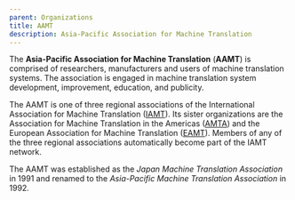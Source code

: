 ```yaml
---
parent: Organizations
title: AAMT
description: Asia-Pacific Association for Machine Translation
---
```


The **Asia-Pacific Association for Machine Translation** (**AAMT**) is comprised of researchers, manufacturers and users of machine translation systems. The association is engaged in machine translation system development, improvement, education, and publicity.

The AAMT is one of three regional associations of the International Association for Machine Translation \([IAMT](organizations/iamt.md)\). Its sister organizations are the Association for Machine Translation in the Americas \([AMTA](organizations/amta.md)\) and the European Association for Machine Translation \([EAMT](/organizations/eamt.md)\). Members of any of the three regional associations automatically become part of the IAMT network.

The AAMT was established as the *Japan Machine Translation Association* in 1991 and renamed to the *Asia-Pacific Machine Translation Association* in 1992.
